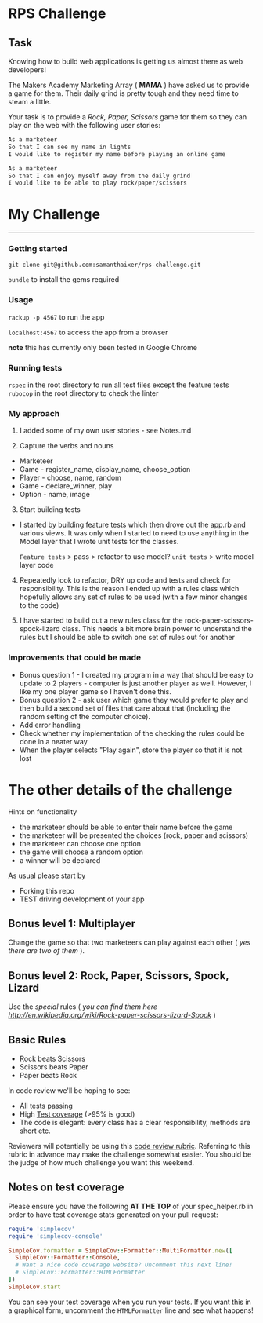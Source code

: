 # RPS Challenge

Task
----

Knowing how to build web applications is getting us almost there as web developers!

The Makers Academy Marketing Array ( **MAMA** ) have asked us to provide a game for them. Their daily grind is pretty tough and they need time to steam a little.

Your task is to provide a _Rock, Paper, Scissors_ game for them so they can play on the web with the following user stories:

```sh
As a marketeer
So that I can see my name in lights
I would like to register my name before playing an online game

As a marketeer
So that I can enjoy myself away from the daily grind
I would like to be able to play rock/paper/scissors
```

# My Challenge
--------
### Getting started
`git clone git@github.com:samanthaixer/rps-challenge.git`

`bundle` to install the gems required

### Usage

`rackup -p 4567` to run the app

`localhost:4567` to access the app from a browser

**note** this has currently only been tested in Google Chrome


### Running tests

`rspec` in the root directory to run all test files except the feature tests
`rubocop` in the root directory to check the linter


### My approach
1. I added some of my own user stories - see Notes.md

2. Capture the verbs and nouns
  - Marketeer
  - Game - register_name, display_name, choose_option
  - Player - choose, name, random
  - Game - declare_winner, play
  - Option - name, image


3. Start building tests
  - I started by building feature tests which then drove out the app.rb and various views. It was only when I started to need to use anything in the Model layer that I wrote unit tests for the classes.

    `Feature tests` > pass > refactor to use model? `unit tests` > write model layer code

4. Repeatedly look to refactor, DRY up code and tests and check for responsibility. This is the reason I ended up with a rules class which hopefully allows any set of rules to be used (with a few minor changes to the code)

5. I have started to build out a new rules class for the rock-paper-scissors-spock-lizard class. This needs a bit more brain power to understand the rules but I should be able to switch one set of rules out for another


### Improvements that could be made

- Bonus question 1 - I created my program in a way that should be easy to update to 2 players - computer is just another player as well. However, I like my one player game so I haven't done this.
- Bonus question 2 - ask user which game they would prefer to play and then build a second set of files that care about that (including the random setting of the computer choice).
- Add error handling
- Check whether my implementation of the checking the rules could be done in a neater way
- When the player selects "Play again", store the player so that it is not lost

# The other details of the challenge

Hints on functionality

- the marketeer should be able to enter their name before the game
- the marketeer will be presented the choices (rock, paper and scissors)
- the marketeer can choose one option
- the game will choose a random option
- a winner will be declared


As usual please start by

* Forking this repo
* TEST driving development of your app


## Bonus level 1: Multiplayer

Change the game so that two marketeers can play against each other ( _yes there are two of them_ ).

## Bonus level 2: Rock, Paper, Scissors, Spock, Lizard

Use the _special_ rules ( _you can find them here http://en.wikipedia.org/wiki/Rock-paper-scissors-lizard-Spock_ )

## Basic Rules

- Rock beats Scissors
- Scissors beats Paper
- Paper beats Rock

In code review we'll be hoping to see:

* All tests passing
* High [Test coverage](https://github.com/makersacademy/course/blob/master/pills/test_coverage.md) (>95% is good)
* The code is elegant: every class has a clear responsibility, methods are short etc.

Reviewers will potentially be using this [code review rubric](docs/review.md).  Referring to this rubric in advance may make the challenge somewhat easier.  You should be the judge of how much challenge you want this weekend.

Notes on test coverage
----------------------

Please ensure you have the following **AT THE TOP** of your spec_helper.rb in order to have test coverage stats generated
on your pull request:

```ruby
require 'simplecov'
require 'simplecov-console'

SimpleCov.formatter = SimpleCov::Formatter::MultiFormatter.new([
  SimpleCov::Formatter::Console,
  # Want a nice code coverage website? Uncomment this next line!
  # SimpleCov::Formatter::HTMLFormatter
])
SimpleCov.start
```

You can see your test coverage when you run your tests. If you want this in a graphical form, uncomment the `HTMLFormatter` line and see what happens!
